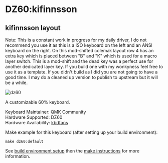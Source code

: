 # DZ60:kifinnsson

kifinnsson layout
-----------------
Note: This is a constant work in progress for my daily driver, I do not recommend you use it as this is a ISO keyboard on the left and an ANSI keyboard on the right. On this mod-shifted colemak layout row 4 has an extra key which is placed between "B" and "K" which is used for a macro layer switch. This is a mod-shift and the dead key was a perfect use for another dedicated layer key. If you build one with my wonkyness feel free to use it as a template. If you didn't build as I did you are not going to have a good time. I may do a cleaned up version to publish to upstream but it will be a while. 

![dz60](https://cdn.shopify.com/s/files/1/1473/3902/files/1_6525343b-ee62-47e8-882a-05e316136a3f.jpg?v=1501657073)

A customizable 60% keyboard.

Keyboard Maintainer: QMK Community  
Hardware Supported: DZ60  
Hardware Availability: [kbdfans](https://kbdfans.myshopify.com/collections/pcb/products/dz60-60-pcb?variant=40971616717)

Make example for this keyboard (after setting up your build environment):

    make dz60:default

See [build environment setup](https://docs.qmk.fm/#/getting_started_build_tools) then the [make instructions](https://docs.qmk.fm/#/getting_started_make_guide) for more information.